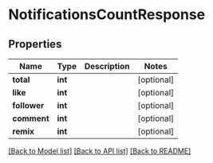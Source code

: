 # NotificationsCountResponse

## Properties
Name | Type | Description | Notes
------------ | ------------- | ------------- | -------------
**total** | **int** |  | [optional] 
**like** | **int** |  | [optional] 
**follower** | **int** |  | [optional] 
**comment** | **int** |  | [optional] 
**remix** | **int** |  | [optional] 

[[Back to Model list]](../README.md#documentation-for-models) [[Back to API list]](../README.md#documentation-for-api-endpoints) [[Back to README]](../README.md)


